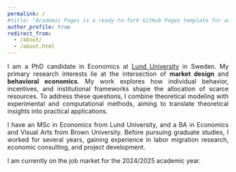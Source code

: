 ```yaml
---
permalink: /
#title: "Academic Pages is a ready-to-fork GitHub Pages template for academic personal websites"
author_profile: true
redirect_from: 
  - /about/
  - /about.html
---
```

<p align="justify">
I am a PhD candidate in Economics at <a href="https://portal.research.lu.se/en/persons/prakriti-thami" target="_blank">Lund University</a> in Sweden. My primary research interests lie at the intersection of <strong>market design</strong> and <strong>behavioral economics</strong>. My work explores how individual behavior, incentives, and institutional frameworks shape the allocation of scarce resources. To address these questions, I combine theoretical modeling with experimental and computational methods, aiming to translate theoretical insights into practical applications.
</p>

<p align="justify">I have an MSc in Economics from Lund University, and a BA in Economics and Visual Arts from Brown University. Before pursuing graduate studies, I worked for several years, gaining experience in labor migration research, economic consulting, and project development.</p>

I am currently on the job market for the 2024/2025 academic year.


